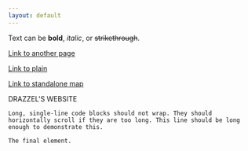 ```yaml
---
layout: default
---
```


Text can be **bold**, _italic_, or ~~strikethrough~~.

[Link to another page](./geodataexercisepage.html)

[Link to plain](./plain.html)

[Link to standalone map](./indexcopy.html)

DRAZZEL'S WEBSITE

```
Long, single-line code blocks should not wrap. They should horizontally scroll if they are too long. This line should be long enough to demonstrate this.
```

```
The final element.
```
